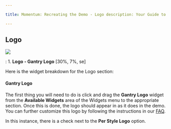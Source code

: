 ```yaml
---

title: Momentum: Recreating the Demo - Logo description: Your Guide to Recreating Elements of the Momentum Theme for WordPress breadcrumb: /wordpress:WordPress/!themes:Themes/momentum:Momentum

---
```


Logo
----

![][demo]

:   1. **Logo - Gantry Logo** [30%, 7%, se]

Here is the widget breakdown for the Logo section:

#### Gantry Logo

The first thing you will need to do is click and drag the **Gantry Logo** widget from the **Available Widgets** area of the Widgets menu to the appropriate section. Once this is done, the logo should appear in as it does in the demo. You can further customize this logo by following the instructions in our [FAQ][faq].

In this instance, there is a check next to the **Per Style Logo** option.

[demo]: assets/demo_1.jpeg
[faq]: faq.md
